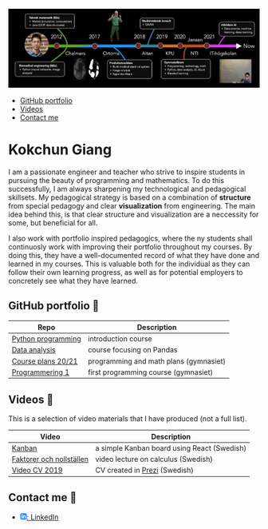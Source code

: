 ![CV timeline from 2012 to now. It started out with my studies at Chalmers followed by my biomedical engineering experiences in industry. Then my path led to teaching at gymnasium and currently at IT-högskolan.](assets/cv_timeline.png)

  - [GitHub portfolio](#github-portfolio)
  - [Videos](#videos)
  - [Contact me](#contact-me)

# Kokchun Giang
I am a passionate engineer and teacher who strive to inspire students in pursuing the beauty of programming and mathematics. To do this successfully, I am always sharpening my technological and pedagogical skillsets. My pedagogical strategy is based on a combination of **structure** from special pedagogy and clear **visualization** from engineering. The main idea behind this, is that clear structure and visualization are a neccessity for some, but beneficial for all.

I also work with portfolio inspired pedagogics, where the ny students shall continuosly work with improving their portfolio throughout my courses. By doing this, they have a well-documented record of what they have done and learned in my courses. This is valuable both for the individual as they can follow their own learning progress, as well as for potential employers to concretely see what they have learned. 

## GitHub portfolio :briefcase:

| Repo                               | Description                            |
| ---------------------------------- | -------------------------------------- |
| [Python programming][pytprog]      | introduction course                    |
| [Data analysis][data_analysis]     | course focusing on Pandas              |
| [Course plans 20/21][course_plans] | programming and math plans (gymnasiet) |
| [Programmering 1][prog1]           | first programming course (gymnasiet)   |

[pytprog]: https://github.com/kokchun/Programmering-med-Python
[data_analysis]: https://github.com/kokchun/Databehandling
[course_plans]: https://github.com/kokchun/Planeringar-2020-2021 
[prog1]: https://github.com/NTI-Kronhus/TE19CD-PRRPRR01

## Videos :movie_camera:
This is a selection of video materials that I have produced (not a full list). 

| Video                                 | Description                                 |
| ------------------------------------- | ------------------------------------------- |
| [Kanban][kanban_react]                | a simple Kanban board using React (Swedish) |
| [Faktorer och nollställen][ma3c_fakt] | video lecture on calculus (Swedish)         |
| [Video CV 2019][cv_prezi]             | CV created in [Prezi][prezi] (Swedish)      |

[kanban_react]: https://drive.google.com/file/d/1-45bAeX-TuQXE0SVtcIDO_85qHSqGEmW/view?usp=sharing
[ma3c_fakt]: https://www.youtube.com/watch?v=wVneS4Akh9I
[cv_prezi]: https://www.youtube.com/watch?v=Xipc6YAtjTc&t=1s
[prezi]: https://prezi.com/

## Contact me :iphone:
- [![linkedIn icon](assets/linkedIn-icon.png): LinkedIn][linkedIn]

[linkedIn]: https://www.linkedin.com/in/kokchungiang/